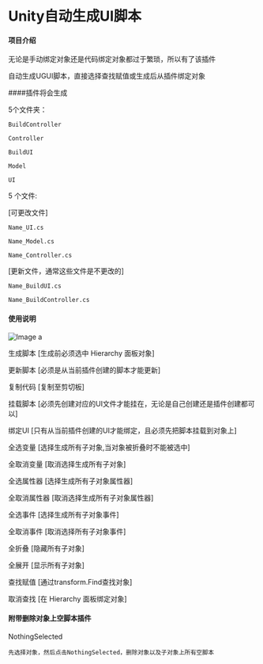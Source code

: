 ﻿# Unity自动生成UI脚本

#### 项目介绍

无论是手动绑定对象还是代码绑定对象都过于繁琐，所以有了该插件

自动生成UGUI脚本，直接选择查找赋值或生成后从插件绑定对象

####插件将会生成 

5个文件夹：

    BuildController

    Controller

    BuildUI

    Model

    UI

5 个文件:

[可更改文件]

    Name_UI.cs
    
    Name_Model.cs
    
    Name_Controller.cs

[更新文件，通常这些文件是不更改的]

    Name_BuildUI.cs

    Name_BuildController.cs


#### 使用说明

![Image a](https://raw.githubusercontent.com/pinzeweifen/CreateScript/master/image/pulg.png)

生成脚本 [生成前必须选中 Hierarchy 面板对象]

更新脚本 [必须是从当前插件创建的脚本才能更新]

复制代码 [复制至剪切板]

挂载脚本 [必须先创建对应的UI文件才能挂在，无论是自己创建还是插件创建都可以]

绑定UI   [只有从当前插件创建的UI才能绑定，且必须先把脚本挂载到对象上]

全选变量     [选择生成所有子对象,当对象被折叠时不能被选中] 

全取消变量   [取消选择生成所有子对象]

全选属性器   [选择生成所有子对象属性器] 

全取消属性器 [取消选择生成所有子对象属性器]

全选事件     [选择生成所有子对象事件] 

全取消事件   [取消选择所有子对象事件]

全折叠       [隐藏所有子对象] 

全展开       [显示所有子对象]

查找赋值     [通过transform.Find查找对象] 

取消查找     [在 Hierarchy 面板绑定对象]

#### 附带删除对象上空脚本插件

NothingSelected

	先选择对象，然后点击NothingSelected，删除对象以及子对象上所有空脚本
